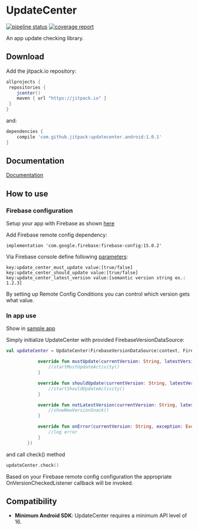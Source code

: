 # UpdateCenter

[![pipeline status](https://gitlab.com/unitedclassifiedsapps/updatecenter.android/badges/master/pipeline.svg)](https://gitlab.com/unitedclassifiedsapps/updatecenter.android/commits/master)
[![coverage report](https://gitlab.com/unitedclassifiedsapps/updatecenter.android/badges/master/coverage.svg)](https://gitlab.com/unitedclassifiedsapps/updatecenter.android/coverage/html)

An app update checking library.

## Download

Add the jitpack.io repository:
```gradle
allprojects {
 repositories {
    jcenter()
    maven { url "https://jitpack.io" }
 }
}
```
and:
```gradle
dependencies {
    compile 'com.github.jitpack:updatecenter.android:1.0.1'
}
```

## Documentation

[Documentation](http://inzercia-mob-app.azet.gitlab/updatecenter.android/docs/javadoc/updatecenter-lib)

## How to use

### Firebase configuration
Setup your app with Firebase as shown [here][2]

Add Firebase remote config dependency:
```
implementation 'com.google.firebase:firebase-config:15.0.2'
```

Via Firebase console define following [parameters][3]:
```
key:update_center_must_update value:[true/false]
key:update_center_should_update value:[true/false]
key:update_center_latest_version value:[semantic version string ex.: 1.2.3]
```

By setting up Remote Config Conditions you can control which version gets what value.

### In app use
Show in [sample app][1]

Simply initialize UpdateCenter with provided FirebaseVersionDataSource:
```kotlin
val updateCenter = UpdateCenter(FirebaseVersionDataSource(context, FirebaseRemoteConfig.getInstance(), BuildConfig.VERSION_NAME), object : OnVersionCheckedListener {

            override fun mustUpdate(currentVersion: String, latestVersion: String) {
                //startMustUpdateActivity()
            }

            override fun shouldUpdate(currentVersion: String, latestVersion: String) {
                //startShouldUpdateActivity()
            }

            override fun notLatestVersion(currentVersion: String, latestVersion: String) {
                //showNewVersionSnack()
            }

            override fun onError(currentVersion: String, exception: Exception?) {
                //log error
            }
        })
```
and call check() method
```kotlin
updateCenter.check()
```

Based on your Firebase remote config configuration the appropriate OnVersionCheckedListener callback will be invoked.

## Compatibility
 * **Minimum Android SDK**: UpdateCenter requires a minimum API level of 16.


[1]: sample-app
[2]: https://firebase.google.com/docs/android/setup
[3]: https://firebase.google.com/docs/remote-config/parameters